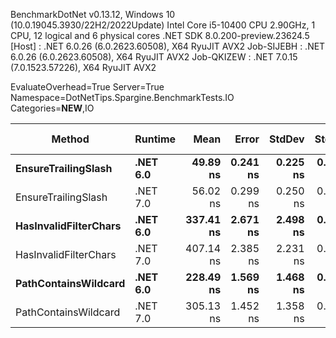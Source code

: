 
BenchmarkDotNet v0.13.12, Windows 10 (10.0.19045.3930/22H2/2022Update)
Intel Core i5-10400 CPU 2.90GHz, 1 CPU, 12 logical and 6 physical cores
.NET SDK 8.0.200-preview.23624.5
  [Host]     : .NET 6.0.26 (6.0.2623.60508), X64 RyuJIT AVX2
  Job-SIJEBH : .NET 6.0.26 (6.0.2623.60508), X64 RyuJIT AVX2
  Job-QKIZEW : .NET 7.0.15 (7.0.1523.57226), X64 RyuJIT AVX2

EvaluateOverhead=True  Server=True  Namespace=DotNetTips.Spargine.BenchmarkTests.IO  
Categories=**NEW**,IO  

 Method                | Runtime  | Mean      | Error    | StdDev   | StdErr   | Min       | Q1        | Median    | Q3        | Max       | Op/s         | CI99.9% Margin | Iterations | Kurtosis | MValue | Skewness | Rank | LogicalGroup | Baseline | Code Size | Allocated |
---------------------- |--------- |----------:|---------:|---------:|---------:|----------:|----------:|----------:|----------:|----------:|-------------:|---------------:|-----------:|---------:|-------:|---------:|-----:|------------- |--------- |----------:|----------:|
 **EnsureTrailingSlash**   | **.NET 6.0** |  **49.89 ns** | **0.241 ns** | **0.225 ns** | **0.058 ns** |  **49.61 ns** |  **49.71 ns** |  **49.79 ns** |  **50.01 ns** |  **50.36 ns** | **20,045,847.7** |      **0.2407 ns** |      **15.00** |    **2.361** |  **2.000** |   **0.7720** |    **1** | *****            | **No**       |     **573 B** |      **96 B** |
 EnsureTrailingSlash   | .NET 7.0 |  56.02 ns | 0.299 ns | 0.250 ns | 0.069 ns |  55.62 ns |  55.80 ns |  56.02 ns |  56.25 ns |  56.33 ns | 17,851,586.8 |      0.2991 ns |      13.00 |    1.331 |  2.000 |  -0.1238 |    2 | *            | No       |     701 B |      96 B |
 **HasInvalidFilterChars** | **.NET 6.0** | **337.41 ns** | **2.671 ns** | **2.498 ns** | **0.645 ns** | **333.62 ns** | **335.60 ns** | **337.46 ns** | **340.02 ns** | **340.59 ns** |  **2,963,775.1** |      **2.6709 ns** |      **15.00** |    **1.477** |  **2.000** |  **-0.0720** |    **5** | *****            | **No**       |     **285 B** |    **2112 B** |
 HasInvalidFilterChars | .NET 7.0 | 407.14 ns | 2.385 ns | 2.231 ns | 0.576 ns | 403.03 ns | 405.83 ns | 407.20 ns | 409.09 ns | 410.72 ns |  2,456,173.1 |      2.3851 ns |      15.00 |    1.814 |  2.000 |  -0.1921 |    6 | *            | No       |     720 B |    2112 B |
 **PathContainsWildcard**  | **.NET 6.0** | **228.49 ns** | **1.569 ns** | **1.468 ns** | **0.379 ns** | **226.63 ns** | **227.68 ns** | **228.01 ns** | **229.48 ns** | **231.99 ns** |  **4,376,562.7** |      **1.5695 ns** |      **15.00** |    **2.761** |  **2.000** |   **0.8191** |    **3** | *****            | **No**       |     **314 B** |    **2016 B** |
 PathContainsWildcard  | .NET 7.0 | 305.13 ns | 1.452 ns | 1.358 ns | 0.351 ns | 303.05 ns | 304.19 ns | 305.11 ns | 306.05 ns | 307.24 ns |  3,277,341.8 |      1.4523 ns |      15.00 |    1.707 |  2.000 |   0.1222 |    4 | *            | No       |     445 B |    2016 B |
